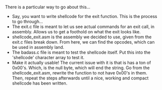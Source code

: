 There is a particular way to go about this...
- Say, you want to write shellcode for the exit function. This is the process to go through...
- The exit.c file is meant to let us see actual commands for an exit call, in assembly. Allows us to get a foothold on what the exit looks like.
- shellcode_exit.asm is the assembly we decided to use, given from the exit.c files break down. From here, we can find the opcodes, which can be used in assembly land.
- The badass.c file is meant to test the shellcode itself. Put this into the 'shellcode' character array to test it.
- Make it actually usable! The current issue with it is that is has a ton of 0x00's. Which, is the null byte, which will end the string. Go from the shellcode_exit.asm, rewrite the function to not have 0x00's in them. Then, repeat the steps afterwards until a nice, working and compact shellcode has been written. 

